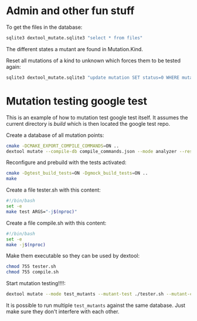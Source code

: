# Admin and other fun stuff

To get the files in the database:
```sh
sqlite3 dextool_mutate.sqlite3 "select * from files"
```

The different states a mutant are found in Mutation.Kind.

Reset all mutations of a kind to unknown which forces them to be tested again:
```sh
sqlite3 dextool_mutate.sqlite3 "update mutation SET status=0 WHERE mutation.kind=FOO"
```

# Mutation testing google test

This is an example of how to mutation test google test itself.
It assumes the current directory is _build_ which is then located the google test repo.

Create a database of all mutation points:
```sh
cmake -DCMAKE_EXPORT_COMPILE_COMMANDS=ON ..
dextool mutate --compile-db compile_commands.json --mode analyzer --restrict .. -- -D_POSIX_PATH_MAX=1024
```

Reconfigure and prebuild with the tests activated:
```sh
cmake -Dgtest_build_tests=ON -Dgmock_build_tests=ON ..
make
```

Create a file tester.sh with this content:
```sh
#!/bin/bash
set -e
make test ARGS="-j$(nproc)"
```

Create a file compile.sh with this content:
```sh
#!/bin/bash
set -e
make -j$(nproc)
```

Make them executable so they can be used by dextool:
```sh
chmod 755 tester.sh
chmod 755 compile.sh
```

Start mutation testing!!!!:
```sh
dextool mutate --mode test_mutants --mutant-test ./tester.sh --mutant-compile ./compile.sh --restrict ..
```

It is possible to run multiple `test_mutants` against the same database.
Just make sure they don't interfere with each other.
